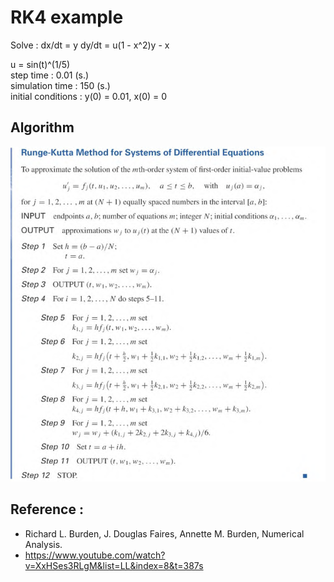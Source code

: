 # RK4 example


Solve : 
dx/dt = y
dy/dt = u(1 - x^2)y - x

u = sin(t)^(1/5)  
step time : 0.01 (s.)  
simulation time : 150 (s.)  
initial conditions : y(0) = 0.01, x(0) = 0  

## Algorithm



![algo](https://github.com/Mephisto-000/ICMS/blob/main/Numerical/algo.png)



## Reference : 

- Richard L. Burden, J. Douglas Faires, Annette M. Burden, Numerical Analysis.
- https://www.youtube.com/watch?v=XxHSes3RLgM&list=LL&index=8&t=387s
